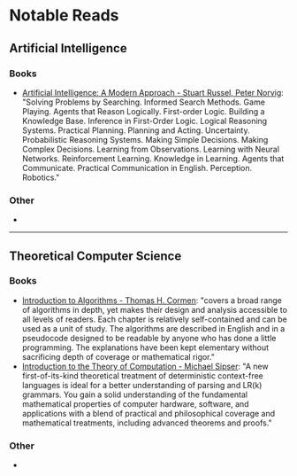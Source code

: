 # Notable Reads

## Artificial Intelligence

### Books

* [Artificial Intelligence: A Modern Approach - Stuart Russel, Peter Norvig](https://www.amazon.ca/Artificial-Intelligence-Modern-Approach-3rd/dp/0136042597): "Solving Problems by Searching. Informed Search Methods. Game Playing. Agents that Reason Logically. First-order Logic. Building a Knowledge Base. Inference in First-Order Logic. Logical Reasoning Systems. Practical Planning. Planning and Acting. Uncertainty. Probabilistic Reasoning Systems. Making Simple Decisions. Making Complex Decisions. Learning from Observations. Learning with Neural Networks. Reinforcement Learning. Knowledge in Learning. Agents that Communicate. Practical Communication in English. Perception. Robotics."

### Other

*

--------------------

## Theoretical Computer Science

### Books

* [Introduction to Algorithms - Thomas H. Cormen](https://www.amazon.com/Introduction-Algorithms-3rd-MIT-Press/dp/0262033844/ref=pd_sim_14_1?_encoding=UTF8&pd_rd_i=0262033844&pd_rd_r=C7TPTZWQCJGVD4R1Q6CV&pd_rd_w=No8Se&pd_rd_wg=JoUeq&psc=1&refRID=C7TPTZWQCJGVD4R1Q6CV): "covers a broad range of algorithms in depth, yet makes their design and analysis accessible to all levels of readers. Each chapter is relatively self-contained and can be used as a unit of study. The algorithms are described in English and in a pseudocode designed to be readable by anyone who has done a little programming. The explanations have been kept elementary without sacrificing depth of coverage or mathematical rigor."
* [Introduction to the Theory of Computation - Michael Sipser](https://www.amazon.com/Introduction-Theory-Computation-Michael-Sipser/dp/113318779X/ref=pd_sim_14_15?_encoding=UTF8&pd_rd_i=113318779X&pd_rd_r=9CAAZ62ZCMHKGH0N8C8F&pd_rd_w=iuY18&pd_rd_wg=5Wwcn&psc=1&refRID=9CAAZ62ZCMHKGH0N8C8F): "A new first-of-its-kind theoretical treatment of deterministic context-free languages is ideal for a better understanding of parsing and LR(k) grammars. You gain a solid understanding of the fundamental mathematical properties of computer hardware, software, and applications with a blend of practical and philosophical coverage and mathematical treatments, including advanced theorems and proofs." 

### Other

*